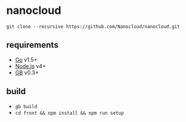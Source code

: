 # nanocloud

`git clone --recursive https://github.com/Nanocloud/nanocloud.git`

## requirements
- [Go](https://golang.org/) v1.5+
- [Node.js](https://nodejs.org/) v4+
- [GB](http://getgb.io/) v0.3+

## build
- `gb build`
- `cd front && npm install && npm run setup`
